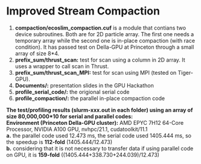 # Improved Stream Compaction 
1. **compaction/ecoslim_compaction.cuf** is a module that contians two device subroutines. Both are for 2D particle array. The first one needs a temporary array while the second one is in-place compaction (with race condition). It has passed test on Della-GPU at Princeton through a small array of size 8*4. 
2. **prefix_sum/thrust_scan:** test for scan using a column in 2D array. It uses a wrapper to call scan in Thrust.
3. **prefix_sum/thrust_scan_MPI:** test for scan using MPI (tested on Tiger-GPU).
4. **Documents/:** presentation slides in the GPU Hackathon
5. **profile_serial_code/:** the origional serial code
6. **profile_compaction/:** the parallel in-place compaction code

**The test/profiling results (slurm-xxx.out in each folder) using an array of size 80,000,000*10 for serial and parallel codes:**   
**Environment (Princeton Della-GPU cluster):** AMD EPYC 7H12 64-Core Processor, NVIDIA A100 GPU, nvhpc/21.1, cudatoolkit/11.1  
**a.** the parallel code used 12.473 ms, the serial code used 1405.444 ms, so the speedup is **112-fold** (1405.444/12.473)  
**b.** considering that it is not necessary to transfer data if using parallel code on GPU, it is **159-fold** ((1405.444+338.730+244.039)/12.473)
